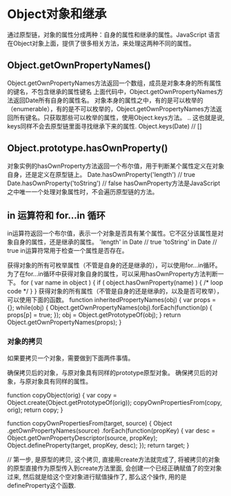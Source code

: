 # Object对象和继承

通过原型链，对象的属性分成两种：自身的属性和继承的属性。JavaScript 语言在Object对象上面，提供了很多相关方法，来处理这两种不同的属性。

## Object.getOwnPropertyNames()
Object.getOwnPropertyNames方法返回一个数组，成员是对象本身的所有属性的键名，不包含继承的属性键名
上面代码中，Object.getOwnPropertyNames方法返回Date所有自身的属性名。
对象本身的属性之中，有的是可以枚举的（enumerable），有的是不可以枚举的，Object.getOwnPropertyNames方法返回所有键名。只获取那些可以枚举的属性，使用Object.keys方法。 .. 这也就是说, keys同样不会去原型链里面寻找继承下来的属性.
Object.keys(Date) // []

## Object.prototype.hasOwnProperty()
对象实例的hasOwnProperty方法返回一个布尔值，用于判断某个属性定义在对象自身，还是定义在原型链上。
Date.hasOwnProperty('length')
// true
Date.hasOwnProperty('toString')
// false
hasOwnProperty方法是JavaScript之中唯一一个处理对象属性时，不会遍历原型链的方法。

## in 运算符和 for…in 循环
in运算符返回一个布尔值，表示一个对象是否具有某个属性。它不区分该属性是对象自身的属性，还是继承的属性。
'length' in Date // true
'toString' in Date // true
in运算符常用于检查一个属性是否存在。

获得对象的所有可枚举属性（不管是自身的还是继承的），可以使用for...in循环。
为了在for...in循环中获得对象自身的属性，可以采用hasOwnProperty方法判断一下。
for ( var name in object ) {
  if ( object.hasOwnProperty(name) ) {
    /* loop code */
  }
}
获得对象的所有属性（不管是自身的还是继承的，以及是否可枚举），可以使用下面的函数。
function inheritedPropertyNames(obj) {
  var props = {};
  while(obj) {
    Object.getOwnPropertyNames(obj).forEach(function(p) {
      props[p] = true;
    });
    obj = Object.getPrototypeOf(obj);
  }
  return Object.getOwnPropertyNames(props);
}

### 对象的拷贝
如果要拷贝一个对象，需要做到下面两件事情。

确保拷贝后的对象，与原对象具有同样的prototype原型对象。
确保拷贝后的对象，与原对象具有同样的属性。

function copyObject(orig) {
  var copy = Object.create(Object.getPrototypeOf(orig));
  copyOwnPropertiesFrom(copy, orig);
  return copy;
}

function copyOwnPropertiesFrom(target, source) {
  Object
  .getOwnPropertyNames(source)
  .forEach(function(propKey) {
    var desc = Object.getOwnPropertyDescriptor(source, propKey);
    Object.defineProperty(target, propKey, desc);
  });
  return target;
}

// 第一步, 是原型的拷贝, 这个拷贝, 直接用create方法就完成了, 将被拷贝的对象的原型直接作为原型传入到create方法里面, 会创建一个已经正确赋值了的空对象过来, 然后就是给这个空对象进行赋值操作了, 那么这个操作, 用的是defineProperty这个函数. 
